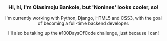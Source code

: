 <h3 align="center">Hi, hi, I'm Olasimoju Bankole, but 'Nonines' looks cooler, so!</h3>

<p align="center">
  I'm currently working with Python, Django, HTML5 and CSS3, with the goal of becoming a full-time backend developer.
      <p align="center"> I'll also be taking up the #100DaysOfCode challenge, just because I can!
</p>
